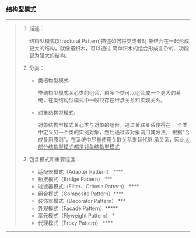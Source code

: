 ### 结构型模式

-----

> 1. 描述：
>
>    结构型模式(Structural Pattern)描述如何将类或者对 象结合在一起形成更大的结构，就像搭积木，可以通过 简单积木的组合形成复杂的、功能更为强大的结构。
>
> 2. 分类：
>
>    * 类结构型模式:
>   
>        类结构型模式关心类的组合，由多个类可以组合成一个更大的系统，在类结构型模式中一般只存在继承关系和实现关系。
>   
>    * 对象结构型模式:
>   
>        对象结构型模式关心类与对象的组合，通过关联关系使得在一 个类中定义另一个类的实例对象，然后通过该对象调用其方法。 根据“合成复用原则”，在系统中尽量使用关联关系来替代继 承关系，因此<u>大部分结构型模式都是对象结构型模式</u>
>   
> 3. 包含模式和重要程度：
>
>    * 适配器模式（Adapter Pattern）    ****
>    * 桥接模式（Bridge Pattern） ***
>    * 过滤器模式（Filter、Criteria Pattern） ****
>    * 组合模式（Composite Pattern）****
>    * 装饰器模式（Decorator Pattern） ***
>    * 外观模式（Facade Pattern）*****
>    * 享元模式（Flyweight Pattern） *
>    * 代理模式（Proxy Pattern） ****

-----

